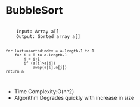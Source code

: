 # BubbleSort

<code>
	Input: Array a[]
	Output: Sorted array a[]

	for lastunsortedindex = a.length-1 to 1
		for i = 0 to a.length-1
			j = i+1
			if (a[i]>a[j])
				swap(a[i],a[j])
	return a
</code>

<ul>
	<li>Time Complexity:O(n^2)</li>
	<li>Algorithm Degrades quickly with increase in size</li>
</ul>
